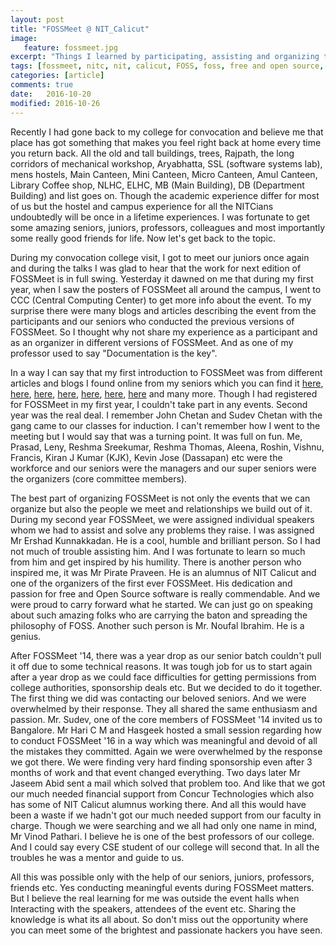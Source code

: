 ```yaml
---
layout: post
title: "FOSSMeet @ NIT_Calicut"
image:
   feature: fossmeet.jpg
excerpt: "Things I learned by participating, assisting and organizing team of different FOSSMeet events conducted at NIT Calicut. Yes conducting meaningful events during FOSSMeet matters. But I believe the real learning for me was outside the event halls when Interacting with the speakers, attendees of the event etc. Sharing the knowledge is what its all about. So don't miss out the opportunity where you can meet some of the brightest and passionate hackers you have seen. "
tags: [fossmeet, nitc, nit, calicut, FOSS, foss, free and open source, Linux, gnome, golang, kde, Richard stallman, praveen]
categories: [article]
comments: true
date:   2016-10-20
modified: 2016-10-26
--- 
```


Recently I had gone back to my college for convocation and believe me that place has got something that makes you feel right back at home every time you return back. All the old and tall buildings, trees, Rajpath, the long corridors of mechanical workshop, Aryabhatta, SSL (software systems lab), mens hostels, Main Canteen, Mini Canteen, Micro Canteen, Amul Canteen, Library Coffee shop, NLHC, ELHC, MB (Main Building), DB (Department Building) and list goes on. Though the academic experience differ for most of us but the hostel and campus experience for all the NITCians undoubtedly will be once in a lifetime experiences. I was fortunate to get some amazing seniors, juniors, professors, colleagues and most importantly some really good friends for life. Now let's get back to the topic. 

During my convocation college visit, I got to meet our juniors once again and during the talks I was glad to hear that the work for next edition of FOSSMeet is in full swing. Yesterday it dawned on me that during my first year, when I saw the posters of FOSSMeet all around the campus, I went to CCC (Central Computing Center) to get more info about the event. To my surprise there were many blogs and articles describing the event from the participants and our seniors who conducted the previous versions of FOSSMeet. So I thought why not share my experience as a participant and as an organizer in different versions of FOSSMeet. And as one of my professor used to say "Documentation is the key".

In a way I can say that my first introduction to FOSSMeet was from different articles and blogs I found online from my seniors which you can find it [here][1], [here][2], [here][3], [here][4], [here][5], [here][6], [here][7] and many more. Though I had registered for FOSSMeet in my first year, I couldn't take part in any events. Second year was the real deal. I remember John Chetan and Sudev Chetan with the gang came to our classes for induction. I can't remember how I went to the meeting but I would say that was a turning point. It was full on fun. Me, Prasad, Leny, Reshma Sreekumar, Reshma Thomas, Aleena, Roshin, Vishnu, Francis, Kiran J Kumar (KJK), Kevin Jose (Dassapan) etc were the workforce and our seniors were the managers and our super seniors were the organizers (core committee members). 

The best part of organizing FOSSMeet is not only the events that we can organize but also the people we meet and relationships we build out of it. During my second year FOSSMeet, we were assigned individual speakers whom we had to assist and solve any problems they raise. I was assigned Mr Ershad Kunnakkadan. He is a cool, humble and brilliant person. So I had not much of trouble assisting him. And I was fortunate to learn so much from him and get inspired by his humility. There is another person who inspired me, it was Mr Pirate Praveen. He is an alumnus of NIT Calicut and one of the organizers of the first ever FOSSMeet. His dedication and passion for free and Open Source software is really commendable. And we were proud to carry forward what he started. We can just go on speaking about such amazing folks who are carrying the baton and spreading the philosophy of FOSS. Another such person is Mr. Noufal Ibrahim. He is a genius. 

After FOSSMeet '14, there was a year drop as our senior batch couldn't pull it off due to some technical reasons. It was tough job for us to start again after a year drop as we could face difficulties for getting permissions from college authorities, sponsorship deals etc. But we decided to do it together. The first thing we did was contacting our beloved seniors. And we were overwhelmed by their response. They all shared the same enthusiasm and passion. Mr. Sudev, one of the core members of FOSSMeet '14 invited us to Bangalore. Mr Hari C M and Hasgeek hosted a small session regarding how to conduct FOSSMeet '16 in a way which was meaningful and devoid of all the mistakes they committed. Again we were overwhelmed by the response we got there. We were finding very hard finding sponsorship even after 3 months of work and that event changed everything. Two days later Mr Jaseem Abid sent a mail which solved that problem too. And like that we got our much needed financial support from Concur Technologies which also has some of NIT Calicut alumnus working there. And all this would have been a waste if we hadn't got our much needed support from our faculty in charge. Though we were searching and we all had only one name in mind, Mr Vinod Pathari. I believe he is one of the best professors of our college. And I could say every CSE student of our college will second that. In all the troubles he was a mentor and guide to us. 

All this was possible only with the help of our seniors, juniors, professors, friends etc. Yes conducting meaningful events during FOSSMeet matters. But I believe the real learning for me was outside the event halls when Interacting with the speakers, attendees of the event etc. Sharing the knowledge is what its all about. So don't miss out the opportunity where you can meet some of the brightest and passionate hackers you have seen. 

[1]: http://srijanfoss2k16.blogspot.in/2016/02/fossmeetnitc-day1.html
[2]: http://www.j4v4m4n.in/category/nitc/
[3]: https://jacksonisaac.wordpress.com/tag/fossmeet-nitc/
[4]: https://anup07.wordpress.com/2014/07/11/fossmeet14-nit-calicut/
[5]: https://playingwithsid.blogspot.in/2008/04/fossmeet-nit-calicut-report.html
[6]: http://pramode.net/2008/04/08/report-on-fossschool-fossmeetnitc-2008/
[7]: http://sujithh.info/2009/03/fossmeetnitc-2009/